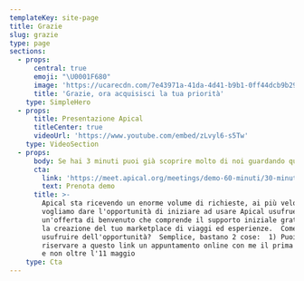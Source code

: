 ```yaml
---
templateKey: site-page
title: Grazie
slug: grazie
type: page
sections:
  - props:
      central: true
      emoji: "\U0001F680"
      image: 'https://ucarecdn.com/7e43971a-41da-4d41-b9b1-0ff44dcb9b29/'
      title: 'Grazie, ora acquisisci la tua priorità'
    type: SimpleHero
  - props:
      title: Presentazione Apical
      titleCenter: true
      videoUrl: 'https://www.youtube.com/embed/zLvyl6-s5Tw'
    type: VideoSection
  - props:
      body: Se hai 3 minuti puoi già scoprire molto di noi guardando questo video
      cta:
        link: 'https://meet.apical.org/meetings/demo-60-minuti/30-minuti-demo-apical'
        text: Prenota demo
      title: >-
        Apical sta ricevendo un enorme volume di richieste, ai più veloci
        vogliamo dare l'opportunità di iniziare ad usare Apical usufruendo di
        un'offerta di benvenuto che comprende il supporto iniziale gratuito per
        la creazione del tuo marketplace di viaggi ed esperienze.  Come
        usufruire dell'opportunità?  Semplice, bastano 2 cose:  1) Puoi
        riservare a questo link un appuntamento online con me il prima possibile
        e non oltre l'11 maggio
    type: Cta
---
```


